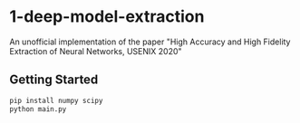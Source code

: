 # 1-deep-model-extraction
An unofficial implementation of the paper "High Accuracy and High Fidelity Extraction of Neural Networks, USENIX 2020"

## Getting Started
```bash
pip install numpy scipy
python main.py
```
